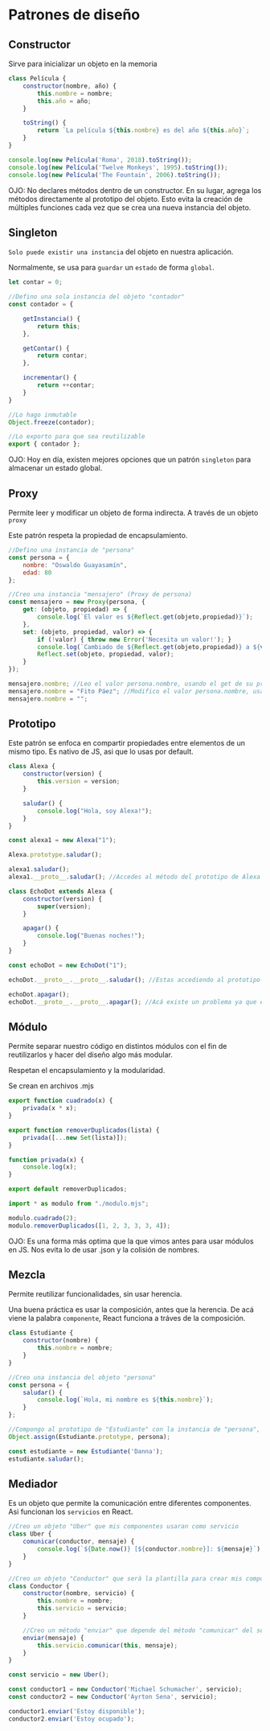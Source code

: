 # Patrones de diseño
## Constructor
Sirve para inicializar un objeto en la memoria

```js
class Película {
    constructor(nombre, año) {
        this.nombre = nombre;
        this.año = año;
    }

    toString() {
        return `La película ${this.nombre} es del año ${this.año}`;
    }
}

console.log(new Película('Roma', 2018).toString());
console.log(new Película('Twelve Monkeys', 1995).toString());
console.log(new Película('The Fountain', 2006).toString());
```
OJO: No declares métodos dentro de un constructor. En su lugar, agrega los métodos directamente al prototipo del objeto. Esto evita la creación de múltiples funciones cada vez que se crea una nueva instancia del objeto.

## Singleton
`Solo puede existir una instancia` del objeto en nuestra aplicación.

Normalmente, se usa para `guardar` un `estado` de forma `global`.

```js
let contar = 0;

//Defino una sola instancia del objeto "contador"
const contador = {

    getInstancia() {
        return this;
    },

    getContar() {
        return contar;
    },

    incrementar() {
        return ++contar;
    }
}

//Lo hago inmutable
Object.freeze(contador);

//Lo exporto para que sea reutilizable 
export { contador };
```
OJO: Hoy en día, existen mejores opciones que un patrón `singleton` para almacenar un estado global.

## Proxy

Permite leer y modificar un objeto de forma indirecta. A través de un objeto `proxy`

Este patrón respeta la propiedad de encapsulamiento. 

```js
//Defino una instancia de "persona"
const persona = {
    nombre: "Oswaldo Guayasamín",
    edad: 80
};

//Creo una instancia "mensajero" (Proxy de persona)
const mensajero = new Proxy(persona, {
    get: (objeto, propiedad) => {
        console.log(`El valor es ${Reflect.get(objeto,propiedad)}`);
    },
    set: (objeto, propiedad, valor) => {
        if (!valor) { throw new Error('Necesita un valor!'); }
        console.log(`Cambiado de ${Reflect.get(objeto,propiedad)} a ${valor}`);
        Reflect.set(objeto, propiedad, valor);
    }
});

mensajero.nombre; //Leo el valor persona.nombre, usando el get de su proxy
mensajero.nombre = "Fito Páez"; //Modifico el valor persona.nombre, usando el set de su proxy
mensajero.nombre = "";
```
## Prototipo
Este patrón se enfoca en compartir propiedades entre elementos de un mismo tipo. Es nativo de JS, asi que lo usas por default. 

```js
class Alexa {
    constructor(version) {
        this.version = version;
    }

    saludar() {
        console.log("Hola, soy Alexa!");
    }
}

const alexa1 = new Alexa("1");

Alexa.prototype.saludar();

alexa1.saludar();
alexa1.__proto__.saludar(); //Accedes al método del prototipo de Alexa desde una instancia de Alexa

class EchoDot extends Alexa {
    constructor(version) {
        super(version);
    }

    apagar() {
        console.log("Buenas noches!");
    }
}

const echoDot = new EchoDot("1");

echoDot.__proto__.__proto__.saludar(); //Estas accediendo al prototipo de Alexa desde una instancia de un objeto-hijo de Alexa

echoDot.apagar();
echoDot.__proto__.__proto__.apagar(); //Acá existe un problema ya que el método .apagar() no esta definido en el prototipo de Alexa
```
## Módulo
Permite separar nuestro código en distintos módulos con el fin de reutilizarlos y hacer del diseño algo más modular.

Respetan el encapsulamiento y la modularidad.

Se crean en archivos .mjs

```js
export function cuadrado(x) {
    privada(x * x);
}

export function removerDuplicados(lista) {
    privada([...new Set(lista)]);
}

function privada(x) {
    console.log(x);
}

export default removerDuplicados;
```

```js
import * as modulo from "./modulo.mjs";

modulo.cuadrado(2);
modulo.removerDuplicados([1, 2, 3, 3, 3, 4]);
```
OJO: Es una forma más optima que la que vimos antes para usar módulos en JS. Nos evita lo de usar .json y la colisión de nombres.

## Mezcla

Permite reutilizar funcionalidades, sin usar herencia. 

Una buena práctica es usar la composición, antes que la herencia. De acá viene la palabra `componente`, React funciona a tráves de la composición.

```js
class Estudiante {
    constructor(nombre) {
        this.nombre = nombre;
    }
}

//Creo una instancia del objeto "persona"
const persona = {
    saludar() { 
        console.log(`Hola, mi nombre es ${this.nombre}`);
    }
};

//Compongo al prototipo de "Estudiante" con la instancia de "persona", con el fin de darle el método .saludar()
Object.assign(Estudiante.prototype, persona);

const estudiante = new Estudiante('Danna');
estudiante.saludar();
```
## Mediador
Es un objeto que permite la comunicación entre diferentes componentes. Asi funcionan los `servicios` en React. 

```js
//Creo un objeto "Uber" que mis componentes usaran como servicio
class Uber {
    comunicar(conductor, mensaje) {
        console.log(`${Date.now()} [${conductor.nombre}]: ${mensaje}`);
    }
}

//Creo un objeto "Conductor" que será la plantilla para crear mis componentes
class Conductor {
    constructor(nombre, servicio) {
        this.nombre = nombre;
        this.servicio = servicio;
    }

    //Creo un método "enviar" que depende del método "comunicar" del servicio
    enviar(mensaje) {
        this.servicio.comunicar(this, mensaje);
    }
}

const servicio = new Uber();

const conductor1 = new Conductor('Michael Schumacher', servicio);
const conductor2 = new Conductor('Ayrton Sena', servicio);

conductor1.enviar('Estoy disponible');
conductor2.enviar('Estoy ocupado');
```